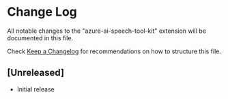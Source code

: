# Change Log

All notable changes to the "azure-ai-speech-tool-kit" extension will be documented in this file.

Check [Keep a Changelog](http://keepachangelog.com/) for recommendations on how to structure this file.

## [Unreleased]

- Initial release
